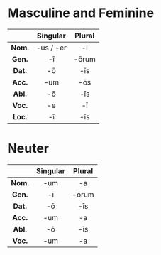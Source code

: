 # Masculine and Feminine

||Singular|Plural|
|:--:|:--:|:--:|
|**Nom**.|-us / -er|-ī|
|**Gen.**|-ī|-ōrum|
|**Dat.**|-ō|-īs|
|**Acc.**|-um|-ōs|
|**Abl.**|-ō|-īs|
|**Voc.**|-e|-ī|
|**Loc.**|-ī|-īs|
# Neuter

||Singular|Plural|
|:--:|:--:|:--:|
|**Nom**.|-um|-a|
|**Gen.**|-ī|-ōrum|
|**Dat.**|-ō|-īs|
|**Acc.**|-um|-a|
|**Abl.**|-ō|-īs|
|**Voc.**|-um|-a|
